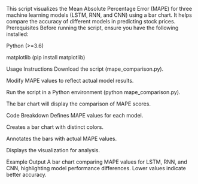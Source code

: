 This script visualizes the Mean Absolute Percentage Error (MAPE) for three machine learning models (LSTM, RNN, and CNN) using a bar chart. It helps compare the accuracy of different models in predicting stock prices. Prerequisites Before running the script, ensure you have the following installed:

Python (>=3.6)

matplotlib (pip install matplotlib)

Usage Instructions Download the script (mape_comparison.py).

Modify MAPE values to reflect actual model results.

Run the script in a Python environment (python mape_comparison.py).

The bar chart will display the comparison of MAPE scores.

Code Breakdown Defines MAPE values for each model.

Creates a bar chart with distinct colors.

Annotates the bars with actual MAPE values.

Displays the visualization for analysis.

Example Output A bar chart comparing MAPE values for LSTM, RNN, and CNN, highlighting model performance differences. Lower values indicate better accuracy.
